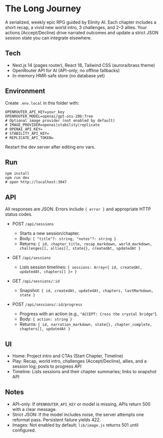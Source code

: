 # The Long Journey

A serialized, weekly epic RPG guided by Elinity AI. Each chapter includes a short recap, a vivid new world intro, 3 challenges, and 2–3 allies. Your actions (Accept/Decline) drive narrated outcomes and update a strict JSON session state you can integrate elsewhere.

## Tech
- Next.js 14 (pages router), React 18, Tailwind CSS (aurora/brass theme)
- OpenRouter API for AI (API-only; no offline fallbacks)
- In-memory HMR-safe store (no database yet)

## Environment
Create `.env.local` in this folder with:

```
OPENROUTER_API_KEY=your_key
OPENROUTER_MODEL=openai/gpt-oss-20b:free
# Optional image provider (not enabled by default)
# IMAGE_PROVIDER=openai|stability|replicate
# OPENAI_API_KEY=
# STABILITY_API_KEY=
# REPLICATE_API_TOKEN=
```

Restart the dev server after editing env vars.

## Run

```
npm install
npm run dev
# open http://localhost:3047
```

## API

All responses are JSON. Errors include `{ error }` and appropriate HTTP status codes.

- POST `/api/sessions`
  - Starts a new session/chapter.
  - Body: `{ "title"?: string, "notes"?: string }`
  - Returns: `{ id, chapter_title, recap_markdown, world_markdown, challenges[], allies[], state{}, createdAt, updatedAt }`

- GET `/api/sessions`
  - Lists session timelines: `{ sessions: Array<{ id, createdAt, updatedAt, chapters[] }> }`

- GET `/api/sessions/:id`
  - Snapshot: `{ id, createdAt, updatedAt, chapters, lastMarkdown, state }`

- POST `/api/sessions/:id/progress`
  - Progress with an action (e.g., `"ACCEPT: Cross the crystal bridge"`).
  - Body: `{ action: string }`
  - Returns: `{ id, narration_markdown, state{}, chapter_complete, chapters[], updatedAt }`

## UI
- Home: Project intro and CTAs (Start Chapter, Timeline)
- Play: Recap, world intro, challenges (Accept/Decline), allies, and a session log; posts to progress API
- Timeline: Lists sessions and their chapter summaries; links to snapshot API

## Notes
- API-only: If `OPENROUTER_API_KEY` or model is missing, APIs return 500 with a clear message.
- Strict JSON: If the model includes noise, the server attempts one reformat pass. Persistent failure yields 422.
- Images: Not enabled by default; `lib/image.js` returns 501 until configured.
